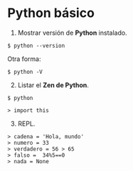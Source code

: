# Python básico


1. Mostrar versión de **Python** instalado.

```
$ python --version

```

Otra forma:
```
$ python -V
```


2. Listar el **Zen de Python**.

```
$ python
```

```
> import this
```

3. REPL.

```
> cadena = 'Hola, mundo'
> numero = 33
> verdadero = 56 > 65
> falso =  34%5==0
> nada = None
```

